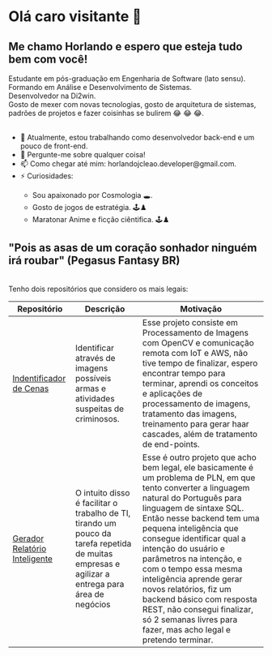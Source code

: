 <!DOCTYPE html>
<html>
<head>
<meta charset="UTF-8"/>
<link href='https://stackpath.bootstrapcdn.com/bootstrap/4.1.1/css/bootstrap.min.css' rel='stylesheet' integrity='sha384-WskhaSGFgHYWDcbwN70/dfYBj47jz9qbsMId/iRN3ewGhXQFZCSftd1LZCfmhktB' crossorigin='anonymous' />
<link href="https://cdn.jsdelivr.net/npm/bootstrap@5.0.2/dist/css/bootstrap.min.css" rel="stylesheet" integrity="sha384-EVSTQN3/azprG1Anm3QDgpJLIm9Nao0Yz1ztcQTwFspd3yD65VohhpuuCOmLASjC" crossorigin="anonymous">
</head>
<body>
  <div class="container">
    <h1 class="text-primary">
      Olá caro visitante 👋
    </h1> 
    <h2 class="text-primary">
      Me chamo Horlando e espero que esteja tudo bem com você!
    </h2>
    <div class="text-info minha-descricao">
      Estudante em pós-graduação em Engenharia de Software (lato sensu). <br/>
      Formando em Análise e Desenvolvimento de Sistemas. <br/>
      Desenvolvedor na Di2win. <br/>
      Gosto de mexer com novas tecnologias, gosto de arquitetura de sistemas, padrões de projetos e fazer coisinhas se bulirem 😂 😂 😂.
      <br/><br/>
    </div>
    <div class="text-info curiosity">
      <ul>
        <li>🔭 Atualmente, estou trabalhando como desenvolvedor back-end e um pouco de front-end.</li> 
        <li>💬 Pergunte-me sobre qualquer coisa!</li> 
        <li>📫 Como chegar até mim: horlandojcleao.developer@gmail.com.</li>
        <li>⚡ Curiosidades:</li> 
      <ul>
        <li>Sou apaixonado por Cosmologia 🕳️.</li>
        <li>Gosto de jogos de estratégia. 🕹️♟️</li>
        <li>Maratonar Anime e ficção ciêntifica. 🕹️♟️</li>
      </ul>
    </ul>
    </div>
    <h2>"Pois as asas de um coração sonhador ninguém irá roubar" (Pegasus Fantasy BR)</h2>
    <br/>
    <div class="text-info meus-repo">Tenho dois repositórios que considero os mais legais:</div>
    <table class="table table-bordered table-striped" style="top:40px;">
        <thead>
        <tr>
          <th>Repositório</th>
          <th>Descrição</th>
          <th>Motivação</th>
        </tr>
      </thead>
      <tbody>
        <tr>
          <td><a href="https://github.com/Horlando-Leao/scene_identification">Indentificador de Cenas</a> </td>
          <td>Identificar através de imagens possíveis armas e atividades suspeitas de criminosos.</td>
          <td>Esse projeto consiste em Processamento de Imagens com OpenCV e comunicação remota com IoT e AWS, não tive tempo de finalizar, espero encontrar tempo para terminar, aprendi os conceitos e aplicações de processamento de imagens, tratamento das imagens, treinamento para gerar haar cascades, além de tratamento de end-points.</td>
        </tr>
        <tr>
          <td><a href="https://github.com/Horlando-Leao/geradorRelatorioInteligente ">Gerador Relatório Inteligente</a> </td>
          <td>O intuito disso é facilitar o trabalho de TI, tirando um pouco da tarefa repetida de muitas empresas e agilizar a entrega para área de negócios</td>
          <td>Esse é outro projeto que acho bem legal, ele basicamente é um problema de PLN, em que tento converter a linguagem natural do Português para linguagem de sintaxe SQL. Então nesse backend tem uma pequena inteligência que consegue identificar qual a intenção do usuário e parâmetros na intenção, e com o tempo essa mesma inteligência aprende gerar novos relatórios, fiz um backend básico com resposta REST, não consegui finalizar, só 2 semanas livres para fazer, mas acho legal e pretendo terminar.</td>
        </tr>
      </tbody>
    </table>
    </div>
    
  </body>
</html>
